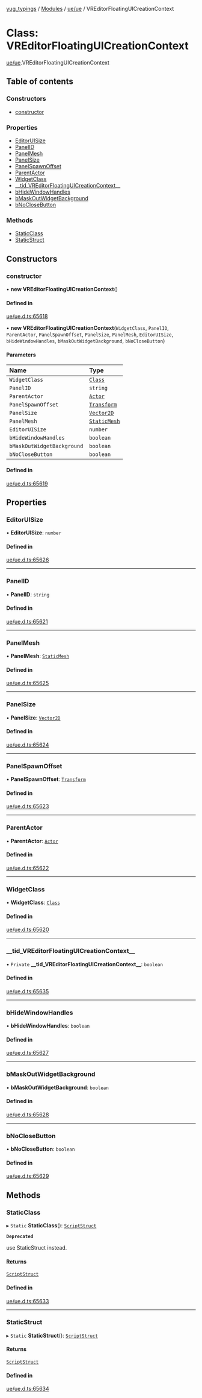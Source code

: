 [yug_typings](../README.md) / [Modules](../modules.md) / [ue/ue](../modules/ue_ue.md) / VREditorFloatingUICreationContext

# Class: VREditorFloatingUICreationContext

[ue/ue](../modules/ue_ue.md).VREditorFloatingUICreationContext

## Table of contents

### Constructors

- [constructor](ue_ue.VREditorFloatingUICreationContext.md#constructor)

### Properties

- [EditorUISize](ue_ue.VREditorFloatingUICreationContext.md#editoruisize)
- [PanelID](ue_ue.VREditorFloatingUICreationContext.md#panelid)
- [PanelMesh](ue_ue.VREditorFloatingUICreationContext.md#panelmesh)
- [PanelSize](ue_ue.VREditorFloatingUICreationContext.md#panelsize)
- [PanelSpawnOffset](ue_ue.VREditorFloatingUICreationContext.md#panelspawnoffset)
- [ParentActor](ue_ue.VREditorFloatingUICreationContext.md#parentactor)
- [WidgetClass](ue_ue.VREditorFloatingUICreationContext.md#widgetclass)
- [\_\_tid\_VREditorFloatingUICreationContext\_\_](ue_ue.VREditorFloatingUICreationContext.md#__tid_vreditorfloatinguicreationcontext__)
- [bHideWindowHandles](ue_ue.VREditorFloatingUICreationContext.md#bhidewindowhandles)
- [bMaskOutWidgetBackground](ue_ue.VREditorFloatingUICreationContext.md#bmaskoutwidgetbackground)
- [bNoCloseButton](ue_ue.VREditorFloatingUICreationContext.md#bnoclosebutton)

### Methods

- [StaticClass](ue_ue.VREditorFloatingUICreationContext.md#staticclass)
- [StaticStruct](ue_ue.VREditorFloatingUICreationContext.md#staticstruct)

## Constructors

### constructor

• **new VREditorFloatingUICreationContext**()

#### Defined in

[ue/ue.d.ts:65618](https://github.com/YugMetaverse/yug_typings/blob/25cad34/ue/ue.d.ts#L65618)

• **new VREditorFloatingUICreationContext**(`WidgetClass`, `PanelID`, `ParentActor`, `PanelSpawnOffset`, `PanelSize`, `PanelMesh`, `EditorUISize`, `bHideWindowHandles`, `bMaskOutWidgetBackground`, `bNoCloseButton`)

#### Parameters

| Name | Type |
| :------ | :------ |
| `WidgetClass` | [`Class`](ue_ue.Class.md) |
| `PanelID` | `string` |
| `ParentActor` | [`Actor`](ue_ue.Actor.md) |
| `PanelSpawnOffset` | [`Transform`](ue_ue_s.Transform.md) |
| `PanelSize` | [`Vector2D`](ue_ue_s.Vector2D.md) |
| `PanelMesh` | [`StaticMesh`](ue_ue.StaticMesh.md) |
| `EditorUISize` | `number` |
| `bHideWindowHandles` | `boolean` |
| `bMaskOutWidgetBackground` | `boolean` |
| `bNoCloseButton` | `boolean` |

#### Defined in

[ue/ue.d.ts:65619](https://github.com/YugMetaverse/yug_typings/blob/25cad34/ue/ue.d.ts#L65619)

## Properties

### EditorUISize

• **EditorUISize**: `number`

#### Defined in

[ue/ue.d.ts:65626](https://github.com/YugMetaverse/yug_typings/blob/25cad34/ue/ue.d.ts#L65626)

___

### PanelID

• **PanelID**: `string`

#### Defined in

[ue/ue.d.ts:65621](https://github.com/YugMetaverse/yug_typings/blob/25cad34/ue/ue.d.ts#L65621)

___

### PanelMesh

• **PanelMesh**: [`StaticMesh`](ue_ue.StaticMesh.md)

#### Defined in

[ue/ue.d.ts:65625](https://github.com/YugMetaverse/yug_typings/blob/25cad34/ue/ue.d.ts#L65625)

___

### PanelSize

• **PanelSize**: [`Vector2D`](ue_ue_s.Vector2D.md)

#### Defined in

[ue/ue.d.ts:65624](https://github.com/YugMetaverse/yug_typings/blob/25cad34/ue/ue.d.ts#L65624)

___

### PanelSpawnOffset

• **PanelSpawnOffset**: [`Transform`](ue_ue_s.Transform.md)

#### Defined in

[ue/ue.d.ts:65623](https://github.com/YugMetaverse/yug_typings/blob/25cad34/ue/ue.d.ts#L65623)

___

### ParentActor

• **ParentActor**: [`Actor`](ue_ue.Actor.md)

#### Defined in

[ue/ue.d.ts:65622](https://github.com/YugMetaverse/yug_typings/blob/25cad34/ue/ue.d.ts#L65622)

___

### WidgetClass

• **WidgetClass**: [`Class`](ue_ue.Class.md)

#### Defined in

[ue/ue.d.ts:65620](https://github.com/YugMetaverse/yug_typings/blob/25cad34/ue/ue.d.ts#L65620)

___

### \_\_tid\_VREditorFloatingUICreationContext\_\_

• `Private` **\_\_tid\_VREditorFloatingUICreationContext\_\_**: `boolean`

#### Defined in

[ue/ue.d.ts:65635](https://github.com/YugMetaverse/yug_typings/blob/25cad34/ue/ue.d.ts#L65635)

___

### bHideWindowHandles

• **bHideWindowHandles**: `boolean`

#### Defined in

[ue/ue.d.ts:65627](https://github.com/YugMetaverse/yug_typings/blob/25cad34/ue/ue.d.ts#L65627)

___

### bMaskOutWidgetBackground

• **bMaskOutWidgetBackground**: `boolean`

#### Defined in

[ue/ue.d.ts:65628](https://github.com/YugMetaverse/yug_typings/blob/25cad34/ue/ue.d.ts#L65628)

___

### bNoCloseButton

• **bNoCloseButton**: `boolean`

#### Defined in

[ue/ue.d.ts:65629](https://github.com/YugMetaverse/yug_typings/blob/25cad34/ue/ue.d.ts#L65629)

## Methods

### StaticClass

▸ `Static` **StaticClass**(): [`ScriptStruct`](ue_ue.ScriptStruct.md)

**`Deprecated`**

use StaticStruct instead.

#### Returns

[`ScriptStruct`](ue_ue.ScriptStruct.md)

#### Defined in

[ue/ue.d.ts:65633](https://github.com/YugMetaverse/yug_typings/blob/25cad34/ue/ue.d.ts#L65633)

___

### StaticStruct

▸ `Static` **StaticStruct**(): [`ScriptStruct`](ue_ue.ScriptStruct.md)

#### Returns

[`ScriptStruct`](ue_ue.ScriptStruct.md)

#### Defined in

[ue/ue.d.ts:65634](https://github.com/YugMetaverse/yug_typings/blob/25cad34/ue/ue.d.ts#L65634)
